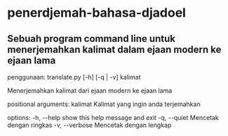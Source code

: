 # penerdjemah-bahasa-djadoel

## Sebuah program command line untuk menerjemahkan kalimat dalam ejaan modern ke ejaan lama

penggunaan: translate.py [-h] [-q | -v] kalimat

Menerjemahkan kalimat dari ejaan modern ke ejaan lama

positional arguments:
  kalimat        Kalimat yang ingin anda terjemahkan

options:
  -h, --help     show this help message and exit
  -q, --quiet    Mencetak dengan ringkas
  -v, --verbose  Mencetak dengan lengkap
